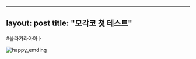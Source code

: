 
---
layout: post
title:  "모각코 첫 테스트"
---

#올라가라아아ㅏ

![happy_emding](https://user-images.githubusercontent.com/86517631/124767637-f420fb00-df72-11eb-8df6-3dbabba5693b.png)
